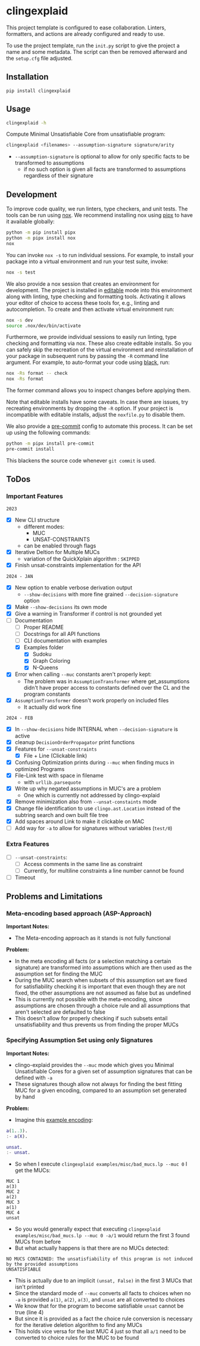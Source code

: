 # clingexplaid

This project template is configured to ease collaboration. Linters, formatters,
and actions are already configured and ready to use.

To use the project template, run the `init.py` script to give the project a
name and some metadata. The script can then be removed afterward and the
`setup.cfg` file adjusted.

## Installation

```shell
pip install clingexplaid
```

## Usage

```bash
clingexplaid -h
```

Compute Minimal Unsatisfiable Core from unsatisfiable program:

```bash
clingexplaid <filenames> --assumption-signature signature/arity
```

+ `--assumption-signature` is optional to allow for only specific facts to be transformed to assumptions
	+ if no such option is given all facts are transformed to assumptions regardless of their signature

## Development

To improve code quality, we run linters, type checkers, and unit tests. The
tools can be run using [nox]. We recommend installing nox using [pipx] to have
it available globally:

```bash
python -m pip install pipx
python -m pipx install nox
nox
```

You can invoke `nox -s` to run individual sessions. For example, to install
your package into a virtual environment and run your test suite, invoke:

```bash
nox -s test
```

We also provide a nox session that creates an environment for development. The
project is installed in [editable] mode into this environment along with
linting, type checking and formatting tools. Activating it allows your editor
of choice to access these tools for, e.g., linting and autocompletion. To
create and then activate virtual environment run:

```bash
nox -s dev
source .nox/dev/bin/activate
```

Furthermore, we provide individual sessions to easily run linting, type
checking and formatting via nox. These also create editable installs. So you
can safely skip the recreation of the virtual environment and reinstallation of
your package in subsequent runs by passing the `-R` command line argument. For
example, to auto-format your code using [black], run:

```bash
nox -Rs format -- check
nox -Rs format
```

The former command allows you to inspect changes before applying them.

Note that editable installs have some caveats. In case there are issues, try
recreating environments by dropping the `-R` option. If your project is
incompatible with editable installs, adjust the `noxfile.py` to disable them.

We also provide a [pre-commit][pre] config to automate this process. It can be
set up using the following commands:

```bash
python -m pipx install pre-commit
pre-commit install
```

This blackens the source code whenever `git commit` is used.

## ToDos

### Important Features

`2023`

+ [x] New CLI structure
  + different modes:
    + MUC
    + UNSAT-CONSTRAINTS
  + can be enabled through flags
+ [x] Iterative Deltion for Multiple MUCs
  + variation of the QuickXplain algorithm : `SKIPPED`
+ [x] Finish unsat-constraints implementation for the API
  
`2024 - JAN`

+ [x] New option to enable verbose derivation output
  + `--show-decisions` with more fine grained `--decision-signature` option
+ [x] Make `--show-decisions` its own mode
+ [x] Give a warning in Transformer if control is not grounded yet
+ [ ] Documentation
  + [ ] Proper README
  + [ ] Docstrings for all API functions
  + [ ] CLI documentation with examples
  + [x] Examples folder
    + [x] Sudoku
    + [x] Graph Coloring
    + [x] N-Queens
+ [x] Error when calling `--muc` constants aren't properly kept:
  + The problem was in `AssumptionTransformer` where get_assumptions didn't have proper access to constants defined over
    the CL and the program constants
+ [x] `AssumptionTransformer` doesn't work properly on included files
  + It actually did work fine

`2024 - FEB`

+ [x] In `--show-decisions` hide INTERNAL when `--decision-signature` is active
+ [x] cleanup `DecisionOrderPropagator` print functions
+ [x] Features for `--unsat-constraints`
	+ [x] File + Line (Clickable link)
+ [x] Confusing Optimization prints during `--muc` when finding mucs in optimized Programs
+ [x] File-Link test with space in filename
  + with `urllib.parsequote`
+ [x] Write up why negated assumptions in MUC's are a problem
  + One which is currently not addressed by clingo-explaid
+ [x] Remove minimization also from `--unsat-constaints` mode
+ [x] Change file identification to use `clingo.ast.Location` instead of the subtring search and own built file tree
+ [x] Add spaces around Link to make it clickable on MAC
+ [ ] Add way for `-a` to allow for signatures without variables (`test/0`)
	
### Extra Features
+ [ ] `--unsat-constraints`:
  + [ ] Access comments in the same line as constraint
  + [ ] Currently, for multiline constraints a line number cannot be found
+ [ ] Timeout

## Problems and Limitations

### Meta-encoding based approach (ASP-Approach)

**Important Notes:**

+ The Meta-encoding approach as it stands is not fully functional

**Problem:**
  + In the meta encoding all facts (or a selection matching a certain signature) are
    transformed into assumptions which are then used as the assumption set for finding
    the MUC
  + During the MUC search when subsets of this assumption set are fixed for satisfiability
    checking it is important that even though they are not fixed, the other assumptions
    are not assumed as false but as undefined
  + This is currently not possible with the meta-encoding, since assumptions are chosen
    through a choice rule and all assumptions that aren't selected are defaulted to false
  + This doesn't allow for properly checking if such subsets entail unsatisfiability and 
    thus prevents us from finding the proper MUCs

### Specifying Assumption Set using only Signatures

**Important Notes:**

+ clingo-explaid provides the `--muc` mode which gives you Minimal Unsatisfiable Cores for a given set of assumption 
  signatures that can be defined with `-a`
+ These signatures though allow not always for finding the best fitting MUC for a given encoding, compared 
  to an assumption set generated by hand

**Problem:**

+ Imagine this [example encoding](examples/misc/bad_mucs.lp):

```MATLAB
a(1..3).
:- a(X).

unsat.
:- unsat.
```

+ So when I execute `clingexplaid examples/misc/bad_mucs.lp --muc 0` I get the MUCs:

```
MUC 1 
a(3)
MUC 2 
a(2)
MUC 3 
a(1)
MUC 4 
unsat
```

+ So you would generally expect that executing  `clingexplaid examples/misc/bad_mucs.lp --muc 0 -a/1` would return the 
  first 3 found MUCs from before
+ But what actually happens is that there are no MUCs detected:

```
NO MUCS CONTAINED: The unsatisfiability of this program is not induced by the provided assumptions
UNSATISFIABLE
```

+ This is actually due to an implicit `(unsat, False)` in the first 3 MUCs that isn't printed
+ Since the standard mode of `--muc` converts all facts to choices when no `-a` is provided `a(1)`, `a(2)`, `a(3)`, 
  and `unsat` are all converted to choices
+ We know that for the program to become satisfiable `unsat` cannot be true (line 4)
+ But since it is provided as a fact the choice rule conversion is necessary for the iterative deletion algorithm to 
  find any MUCs
+ This holds vice versa for the last MUC 4 just so that all `a/1` need to be converted to choice rules for the MUC to be
  found


[doc]: https://potassco.org/clingo/python-api/current/
[nox]: https://nox.thea.codes/en/stable/index.html
[pipx]: https://pypa.github.io/pipx/
[pre]: https://pre-commit.com/
[black]: https://black.readthedocs.io/en/stable/
[editable]: https://setuptools.pypa.io/en/latest/userguide/development_mode.html
